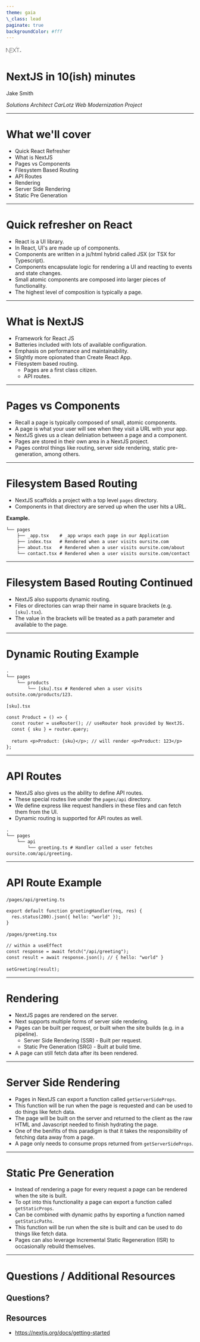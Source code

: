 ```yaml
---
theme: gaia
\_class: lead
paginate: true
backgroundColor: #fff
---
```


![bg left:40% 80%](./logo.svg)

# NextJS in 10(ish) minutes

Jake Smith

_Solutions Architect_
_CarLotz Web Modernization Project_

---

# What we'll cover

- Quick React Refresher
- What is NextJS
- Pages vs Components
- Filesystem Based Routing
- API Routes
- Rendering
- Server Side Rendering
- Static Pre Generation

---

# Quick refresher on React

- React is a UI library.
- In React, UI's are made up of components.
- Components are written in a js/html hybrid called JSX (or TSX for Typescript).
- Components encapsulate logic for rendering a UI and reacting to events and state changes.
- Small atomic components are composed into larger pieces of functionality.
- The highest level of composition is typically a page.

---

# What is NextJS

- Framework for React JS
- Batteries included with lots of available configuration.
- Emphasis on performance and maintainability.
- Slightly more opionated than Create React App.
- Filesystem based routing.
  - Pages are a first class citizen.
  - API routes.

---

# Pages vs Components

- Recall a page is typically composed of small, atomic components.
- A page is what your user will see when they visit a URL with your app.
- NextJS gives us a clean deliniation between a page and a component.
- Pages are stored in their own area in a NextJS project.
- Pages control things like routing, server side rendering, static pre-generation, among others.

---

# Filesystem Based Routing

- NextJS scaffolds a project with a top level `pages` directory.
- Components in that directory are served up when the user hits a URL.

**Example.**

```
└── pages
    ├── _app.tsx    # _app wraps each page in our Application
    ├── index.tsx   # Rendered when a user visits oursite.com
    ├── about.tsx   # Rendered when a user visits oursite.com/about
    └── contact.tsx # Rendered when a user visits oursite.com/contact
```

---

# Filesystem Based Routing Continued

- NextJS also supports dynamic routing.
- Files or directories can wrap their name in square brackets (e.g. `[sku].tsx`).
- The value in the brackets will be treated as a path parameter and available to the page.

---

# Dynamic Routing Example

```
.
└── pages
    └── products
        └── [sku].tsx # Rendered when a user visits outsite.com/products/123.
```

`[sku].tsx`

```tsx
const Product = () => {
  const router = useRouter(); // useRouter hook provided by NextJS.
  const { sku } = router.query;

  return <p>Product: {sku}</p>; // will render <p>Product: 123</p>
};
```

---

# API Routes

- NextJS also gives us the ability to define API routes.
- These special routes live under the `pages/api` directory.
- We define express like request handlers in these files and can fetch them from the UI.
- Dynamic routing is supported for API routes as well.

```
.
└── pages
    └── api
        └── greeting.ts # Handler called a user fetches oursite.com/api/greeting.
```

---

# API Route Example

`/pages/api/greeting.ts`

```tsx
export default function greetingHandler(req, res) {
  res.status(200).json({ hello: "world" });
}
```

`/pages/greeting.tsx`

```tsx
// within a useEffect
const response = await fetch("/api/greeting");
const result = await response.json(); // { hello: "world" }

setGreeting(result);
```

---

# Rendering

- NextJS pages are rendered on the server.
- Next supports multiple forms of server side rendering.
- Pages can be built per request, or built when the site builds (e.g. in a pipeline).
  - Server Side Rendering (SSR) - Built per request.
  - Static Pre Generation (SRG) - Built at build time.
- A page can still fetch data after its been rendered.

---

# Server Side Rendering

- Pages in NextJS can export a function called `getServerSideProps`.
- This function will be run when the page is requested and can be used to do things like fetch data.
- The page will be built on the server and returned to the client as the raw HTML and Javascript needed to finish hydrating the page.
- One of the benifits of this paradigm is that it takes the responsibility of fetching data away from a page.
- A page only needs to consume props returned from `getServerSideProps`.

---

# Static Pre Generation

- Instead of rendering a page for every request a page can be rendered when the site is built.
- To opt into this functionality a page can export a function called `getStaticProps`.
- Can be combined with dynamic paths by exporting a function named `getStaticPaths`.
- This function will be run when the site is built and can be used to do things like fetch data.
- Pages can also leverage Incremental Static Regeneration (ISR) to occasionally rebuild themselves.

---

# Questions / Additional Resources

## Questions?

## Resources

- https://nextjs.org/docs/getting-started
